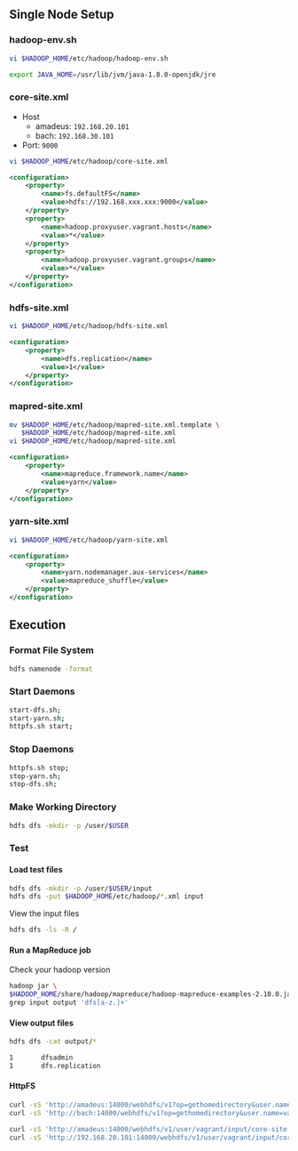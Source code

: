 ## Single Node Setup

### hadoop-env.sh

```bash
vi $HADOOP_HOME/etc/hadoop/hadoop-env.sh
```

```bash
export JAVA_HOME=/usr/lib/jvm/java-1.8.0-openjdk/jre
```

### core-site.xml

- Host
  - amadeus: `192.168.20.101`
  - bach: `192.168.30.101`
- Port: `9000`

```bash
vi $HADOOP_HOME/etc/hadoop/core-site.xml
```

```xml
<configuration>
    <property>
        <name>fs.defaultFS</name>
        <value>hdfs://192.168.xxx.xxx:9000</value>
    </property>
    <property>
        <name>hadoop.proxyuser.vagrant.hosts</name>
        <value>*</value>
    </property>
    <property>
        <name>hadoop.proxyuser.vagrant.groups</name>
        <value>*</value>
    </property>
</configuration>
```

### hdfs-site.xml

```bash
vi $HADOOP_HOME/etc/hadoop/hdfs-site.xml
```

```xml
<configuration>
    <property>
        <name>dfs.replication</name>
        <value>1</value>
    </property>
</configuration>
```

### mapred-site.xml

```bash
mv $HADOOP_HOME/etc/hadoop/mapred-site.xml.template \
   $HADOOP_HOME/etc/hadoop/mapred-site.xml
vi $HADOOP_HOME/etc/hadoop/mapred-site.xml
```

```xml
<configuration>
    <property>
        <name>mapreduce.framework.name</name>
        <value>yarn</value>
    </property>
</configuration>
```

### yarn-site.xml

```bash
vi $HADOOP_HOME/etc/hadoop/yarn-site.xml
```

```xml
<configuration>
    <property>
        <name>yarn.nodemanager.aux-services</name>
        <value>mapreduce_shuffle</value>
    </property>
</configuration>
```

## Execution

### Format File System

```bash
hdfs namenode -format
```

### Start Daemons

```bash
start-dfs.sh;
start-yarn.sh;
httpfs.sh start;
```

### Stop Daemons

```bash
httpfs.sh stop;
stop-yarn.sh;
stop-dfs.sh;
```

### Make Working Directory

```bash
hdfs dfs -mkdir -p /user/$USER
```

### Test

#### Load test files

```bash
hdfs dfs -mkdir -p /user/$USER/input
hdfs dfs -put $HADOOP_HOME/etc/hadoop/*.xml input
```

View the input files

```bash
hdfs dfs -ls -R /
```

#### Run a MapReduce job

Check your hadoop version

```bash
hadoop jar \
$HADOOP_HOME/share/hadoop/mapreduce/hadoop-mapreduce-examples-2.10.0.jar \
grep input output 'dfs[a-z.]+'
```

#### View output files

```bash
hdfs dfs -cat output/*
```

```bash
1       dfsadmin
1       dfs.replication
```

#### HttpFS

```bash
curl -sS 'http://amadeus:14000/webhdfs/v1?op=gethomedirectory&user.name=vagrant'
curl -sS 'http://bach:14000/webhdfs/v1?op=gethomedirectory&user.name=vagrant'

curl -sS 'http://amadeus:14000/webhdfs/v1/user/vagrant/input/core-site.xml?op=OPEN&user.name=vagrant'
curl -sS 'http://192.168.20.101:14000/webhdfs/v1/user/vagrant/input/core-site.xml?op=OPEN&user.name=vagrant'
```